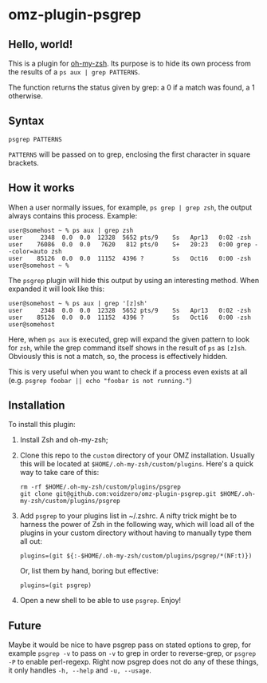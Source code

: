 # omz-plugin-psgrep

## Hello, world!

This is a plugin for [oh-my-zsh](https://ohmyz.sh/).  Its purpose is to hide
its own process from the results of a `ps aux | grep PATTERNS`.

The function returns the status given by grep: a 0 if a match was found, a 1
otherwise.

## Syntax

`psgrep PATTERNS`

`PATTERNS` will be passed on to grep, enclosing the first character in square brackets.

## How it works

When a user normally issues, for example, `ps grep | grep zsh`, the output
always contains this process.  Example:

```
user@somehost ~ % ps aux | grep zsh
user     2348  0.0  0.0  12328  5652 pts/9    Ss   Apr13   0:02 -zsh
user    76086  0.0  0.0   7620   812 pts/0    S+   20:23   0:00 grep --color=auto zsh
user    85126  0.0  0.0  11152  4396 ?        Ss   Oct16   0:00 -zsh
user@somehost ~ %
```

The `psgrep` plugin will hide this output by using an interesting method.  When
expanded it will look like this:

```
user@somehost ~ % ps aux | grep '[z]sh'
user     2348  0.0  0.0  12328  5652 pts/9    Ss   Apr13   0:02 -zsh
user    85126  0.0  0.0  11152  4396 ?        Ss   Oct16   0:00 -zsh
user@somehost
```

Here, when `ps aux` is executed, grep will expand the given pattern to look for
`zsh`, while the grep command itself shows in the result of `ps` as `[z]sh`.
Obviously this is not a match, so, the process is effectively hidden.

This is very useful when you want to check if a process even exists at all
(e.g. `psgrep foobar || echo "foobar is not running."`)

## Installation

To install this plugin:
1.  Install Zsh and oh-my-zsh;

2.  Clone this repo to the `custom` directory of your OMZ installation.
    Usually this will be located at `$HOME/.oh-my-zsh/custom/plugins`.  Here's
    a quick way to take care of this:

    ```
    rm -rf $HOME/.oh-my-zsh/custom/plugins/psgrep
    git clone git@github.com:voidzero/omz-plugin-psgrep.git $HOME/.oh-my-zsh/custom/plugins/psgrep
    ```
3.  Add `psgrep` to your plugins list in ~/.zshrc.  A nifty trick might be to
    harness the power of Zsh in the following way, which will load all of the
    plugins in your custom directory without having to manually type them all
    out:

    ```
    plugins=(git ${:-$HOME/.oh-my-zsh/custom/plugins/psgrep/*(NF:t)})
    ```

    Or, list them by hand, boring but effective:

    ```
    plugins=(git psgrep)
    ```
4.  Open a new shell to be able to use `psgrep`. Enjoy!

## Future

Maybe it would be nice to have psgrep pass on stated options to grep, for
example `psgrep -v` to pass on `-v` to grep in order to reverse-grep, or
`psgrep -P` to enable perl-regexp. Right now psgrep does not do any of these
things, it only handles `-h, --help` and `-u, --usage`.
